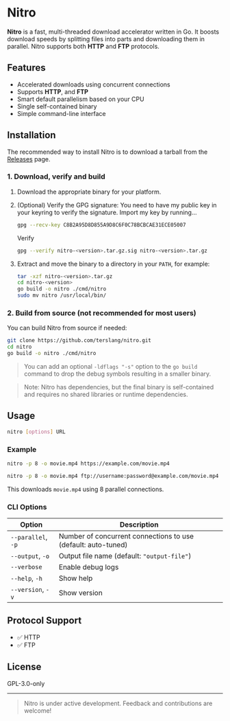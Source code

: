 # Nitro

**Nitro** is a fast, multi-threaded download accelerator written in Go. It boosts download speeds by splitting files into parts and downloading them in parallel. Nitro supports both **HTTP** and **FTP** protocols.

## Features

- Accelerated downloads using concurrent connections
- Supports **HTTP**, and **FTP**
- Smart default parallelism based on your CPU
- Single self-contained binary
- Simple command-line interface

## Installation

The recommended way to install Nitro is to download a tarball from the [Releases](https://github.com/terslang/nitro/releases) page.

### 1. Download, verify and build

1. Download the appropriate binary for your platform.
2. (Optional) Verify the GPG signature:
    You need to have my public key in your keyring to verify the signature. Import my key by running...
    
    ```bash
    gpg --recv-key C8B2A95D8D855A9D8C6F0C78BCBCAE31ECE05007
    ```
    
    Verify
    
    ```bash
    gpg --verify nitro-<version>.tar.gz.sig nitro-<version>.tar.gz
    ```
    
    

3. Extract and move the binary to a directory in your `PATH`, for example:

    ```bash
    tar -xzf nitro-<version>.tar.gz
    cd nitro-<version>
    go build -o nitro ./cmd/nitro
    sudo mv nitro /usr/local/bin/
    ```

### 2. Build from source (not recommended for most users)

You can build Nitro from source if needed:

```bash
git clone https://github.com/terslang/nitro.git
cd nitro
go build -o nitro ./cmd/nitro
```

> You can add an optional `-ldflags "-s"` option to the `go build` command to drop the debug symbols resulting in a smaller binary.

> Note: Nitro has dependencies, but the final binary is self-contained and requires no shared libraries or runtime dependencies.

## Usage

```bash
nitro [options] URL
```

### Example

```bash
nitro -p 8 -o movie.mp4 https://example.com/movie.mp4
```
```bash
nitro -p 8 -o movie.mp4 ftp://username:password@example.com/movie.mp4
```

This downloads `movie.mp4` using 8 parallel connections.

### CLI Options

| Option             | Description                                                   |
|--------------------|---------------------------------------------------------------|
| `--parallel`, `-p` | Number of concurrent connections to use (default: auto-tuned) |
| `--output`, `-o`   | Output file name (default: `"output-file"`)                   |
| `--verbose`        | Enable debug logs                                             |
| `--help`, `-h`     | Show help                                                     |
| `--version`, `-v`  | Show version                                                  |

## Protocol Support

- ✅ HTTP
- ✅ FTP

## License

GPL-3.0-only

---

> Nitro is under active development. Feedback and contributions are welcome!
